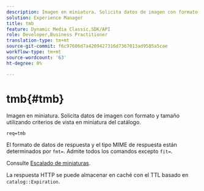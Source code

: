 ```yaml
---
description: Imagen en miniatura. Solicita datos de imagen con formato y tamaño utilizando criterios de vista en miniatura del catálogo.
solution: Experience Manager
title: tmb
feature: Dynamic Media Classic,SDK/API
role: Developer,Business Practitioner
translation-type: tm+mt
source-git-commit: f6c97606d7a4209427316d7367013ad9585a5cae
workflow-type: tm+mt
source-wordcount: '63'
ht-degree: 0%

---
```



# tmb{#tmb}

Imagen en miniatura. Solicita datos de imagen con formato y tamaño utilizando criterios de vista en miniatura del catálogo.

`req=tmb`

El formato de datos de respuesta y el tipo MIME de respuesta están determinados por `fmt=`. Admite todos los comandos excepto `fit=`.

Consulte [Escalado de miniaturas](../../../../../../is-api/http-ref/image-serving-api-ref/c-http-protocol-reference/c-notes-on-server-behavior/r-thumbnail-scaling.md#reference-0f71817f721d4913b34816758d69b07f).

La respuesta HTTP se puede almacenar en caché con el TTL basado en `catalog::Expiration`.

